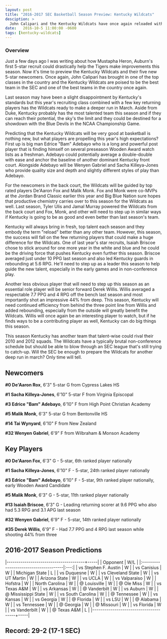 ```yaml
---
layout: post
title: "2016-2017 SEC Basketball Season Preview: Kentucky Wildcats"
desciption: >
  John Calipari and the Kentucky Wildcats have once again reloaded with the nation's top talent and are looking at another deep run in March Madness.
date:   2016-10-5 11:00:00 -0600
tags: [kentucky-wildcats]
---
```

### Overview
Just a few days ago I was writing about how Mustapha Heron, Auburn's first 5-star recruit could drastically help the Tigers make improvements this season. Now it's time to preview the Kentucky Wildcats and their five new 5-star newcomers. Once again, John Calipari has brought in one of the top classes in the country and the Kentucky Wildcats are poised to be the best team in the SEC and one of the best teams in the country once again.

Last season may have been a slight disappointment by Kentucky's standards but this year's recruiting class combined with a few key returning players has the Wildcats ready to make a deeper run in March. Aside from Duke, Kentucky probably has the most talented team this season and if they can reach their potential, the sky's the limit and they could be destined for a showdown with the Blue Devils in the NCAA Championship Game.

Predicting that the Kentucky Wildcats will be very good at basketball is nothing new, but what players are propelling this year's high expectations? First up is big man Edrice "Bam" Adebayo who is a long and powerful post player that is finding himself on several preseason Wooden Award watch lists as a freshman. Adebayo could potentially average a double-double with ease and anchor the baseline of another dominant Kentucky front court. Alongside Adebayo will be Wenyen Gabriel and Sacha Killeya-Jones who provide quality size and depth and slightly different styles of play than Adebayo.

For the newcomers in the back court, the Wildcats will be guided by top rated players De'Aaron Fox and Malik Monk. Fox and Monk were co-MVPs at the Jordan Brand Classic earlier this year and Big Blue Nation sure hopes that productive chemistry carries over to this season for the Wildcats as well. Last season, Tyler Ulis and Jamal Murray powered the Wildcats from the back court and Fox, Monk, and other will need to step up in similar ways if Kentucky is going to be as good and even better than last season's team.

Kentucky will always bring in fresh, top talent each season and they embody the term "reload" better than any other team. However, this season, the success will fall on the few returning players that could make a huge difference for the Wildcats. One of last year's star recruits, Isaiah Briscoe chose to stick around for one more year in the white and blue and he could be the driving force that pushes Kentucky even further this season. Briscoe averaged just under 10 PPG last season and also led Kentucky guards in rebounding at 5.6 RPG. He'll need to step up as a leader this season to help guide the new talent, especially in the early games and in non-conference play.

Another less obvious player that will need to step up this season as an essential role player will be senior forward Derek Willis. Willis averaged a respectable 7.7 PPG and 4 RPG off the bench last season and most importantly shot an impressive 44% from deep. This season, Kentucky will need continued efficiency from behind the three point line from Willis and added rebounding, especially from the outside will greatly benefit the Wildcats. Willis will once again be an interesting player to watch, but if he finds ways to be a contributing player as well, Kentucky can do big things this season.

This season Kentucky has another team that talent-wise could rival their 2010 and 2012 squads. The Wildcats have a typically brutal non-conference schedule but should be able to blow through an SEC league that's still trying to catch-up. Will the SEC be enough to prepare the Wildcats for another deep run in march? Only time will tell.


## Newcomers

**\#0 De'Aaron Rox**, 6'3" 5-star G from Cypress Lakes HS

**\#1 Sacha Killeya-Jones**, 6'10" 5-star F from Virginia Episcopal

**\#3 Edrice "Bam" Adebayo**, 6'10" F from High Point Christian Academy

**\#5 Malik Monk**, 6'3" 5-star G from Bentonville HS

**\#14 Tai Wynyard**, 6'10" F from New Zealand

**\#32 Wenyen Gabriel**, 6'9" F from Wilbraham & Monson Academy


## Key Players

**\#0 De'Aaron Fox**, 6'3" G - 5-star, 6th ranked player nationally

**\#1 Sacha Killeya-Jones**, 6'10" F - 5-star, 24th ranked player nationally

**\#3 Edrice "Bam" Adebayo**, 6'10" F - 5-star, 9th ranked player nationally, early Wooden Award Candidate

**\#5 Malik Monk**, 6'3" G - 5-star, 11th ranked player nationally

**\#13 Isaiah Briscoe**, 6'3" G - Leading returning scorer at 9.6 PPG who also had 5.3 RPG and 3.1 APG last season

**\#32 Wenyen Gabriel**, 6'9" F - 5-star, 14th ranked player nationally

**\#35 Derek Willis**, 6'9" F - Had 7.7 PPG and 4 RPG last season while shooting 44% from three


## 2016-2017 Season Predictions

|---------------------------------------+-----|
| Opponent                              | W/L |
|:--------------------------------------|:---:|
| vs Stephen F. Austin                  | W   |
| vs Canisius                           | W   |
| Michigan State                        | L   |
| vs Duquesne                           | W   |
| vs Cleveland State                    | W   |
| vs UT Martin                          | W   |
| Arizona State                         | W   |
| vs UCLA                               | W   |
| vs Valparaiso                         | W   |
| Hofstra                               | W   |
| North Carolina                        | W   |
| @ Louisville                          | W   |
| @ Ole Miss                            | W   |
| vs Texas A&M                          | W   |
| vs Arkansas                           | W   |
| @ Vanderbilt                          | W   |
| vs Auburn                             | W   |
| @ Mississippi State                   | W   |
| vs South Carolina                     | W   |
| @ Tennessee                           | W   |
| vs Kansas                             | W   |
| vs Georgia                            | W   |
| @ Florida                             | W   |
| vs LSU                                | W   |
| @ Alabama                             | W   |
| vs Tennessee                          | W   |
| @ Georgia                             | W   |
| @ Missouri                            | W   |
| vs Florida                            | W   |
| vs Vanderbilt                         | W   |
| @ Texas A&M                           | L   |
|---------------------------------------+-----|

## Record: 29-2 (17-1 SEC)

